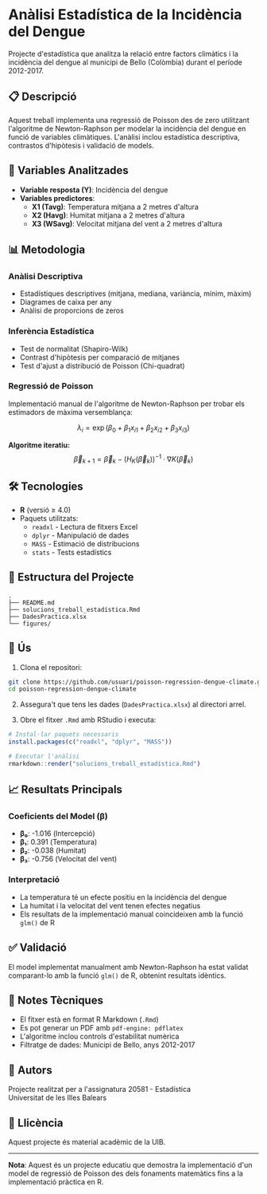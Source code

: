 # Anàlisi Estadística de la Incidència del Dengue

Projecte d'estadística que analitza la relació entre factors climàtics i la incidència del dengue al municipi de Bello (Colòmbia) durant el període 2012-2017.

## 📋 Descripció

Aquest treball implementa una regressió de Poisson des de zero utilitzant l'algoritme de Newton-Raphson per modelar la incidència del dengue en funció de variables climàtiques. L'anàlisi inclou estadística descriptiva, contrastos d'hipòtesis i validació de models.

## 🔬 Variables Analitzades

- **Variable resposta (Y)**: Incidència del dengue
- **Variables predictores**:
  - **X1 (Tavg)**: Temperatura mitjana a 2 metres d'altura
  - **X2 (Havg)**: Humitat mitjana a 2 metres d'altura
  - **X3 (WSavg)**: Velocitat mitjana del vent a 2 metres d'altura

## 📊 Metodologia

### Anàlisi Descriptiva
- Estadístiques descriptives (mitjana, mediana, variància, mínim, màxim)
- Diagrames de caixa per any
- Anàlisi de proporcions de zeros

### Inferència Estadística
- Test de normalitat (Shapiro-Wilk)
- Contrast d'hipòtesis per comparació de mitjanes
- Test d'ajust a distribució de Poisson (Chi-quadrat)

### Regressió de Poisson
Implementació manual de l'algoritme de Newton-Raphson per trobar els estimadors de màxima versemblança:

$$\lambda_i = \exp(\beta_0 + \beta_1 x_{i1} + \beta_2 x_{i2} + \beta_3 x_{i3})$$

**Algoritme iteratiu:**
$$\vec{\beta}_{k+1} = \vec{\beta}_k - (H_K(\vec{\beta}_k))^{-1} \cdot \nabla K(\vec{\beta}_k)$$

## 🛠️ Tecnologies

- **R** (versió ≥ 4.0)
- Paquets utilitzats:
  - `readxl` - Lectura de fitxers Excel
  - `dplyr` - Manipulació de dades
  - `MASS` - Estimació de distribucions
  - `stats` - Tests estadístics

## 📁 Estructura del Projecte

```
.
├── README.md
├── solucions_treball_estadística.Rmd
├── DadesPractica.xlsx
└── figures/
```

## 🚀 Ús

1. Clona el repositori:
```bash
git clone https://github.com/usuari/poisson-regression-dengue-climate.git
cd poisson-regression-dengue-climate
```

2. Assegura't que tens les dades (`DadesPractica.xlsx`) al directori arrel.

3. Obre el fitxer `.Rmd` amb RStudio i executa:
```r
# Instal·lar paquets necessaris
install.packages(c("readxl", "dplyr", "MASS"))

# Executar l'anàlisi
rmarkdown::render("solucions_treball_estadística.Rmd")
```

## 📈 Resultats Principals

### Coeficients del Model (β)
- **β₀**: -1.016 (Intercepció)
- **β₁**: 0.391 (Temperatura)
- **β₂**: -0.038 (Humitat)
- **β₃**: -0.756 (Velocitat del vent)

### Interpretació
- La temperatura té un efecte positiu en la incidència del dengue
- La humitat i la velocitat del vent tenen efectes negatius
- Els resultats de la implementació manual coincideixen amb la funció `glm()` de R

## ✅ Validació

El model implementat manualment amb Newton-Raphson ha estat validat comparant-lo amb la funció `glm()` de R, obtenint resultats idèntics.

## 📝 Notes Tècniques

- El fitxer està en format R Markdown (`.Rmd`)
- Es pot generar un PDF amb `pdf-engine: pdflatex`
- L'algoritme inclou controls d'estabilitat numèrica
- Filtratge de dades: Municipi de Bello, anys 2012-2017

## 👥 Autors

Projecte realitzat per a l'assignatura 20581 - Estadística  
Universitat de les Illes Balears

## 📄 Llicència

Aquest projecte és material acadèmic de la UIB.

---

**Nota**: Aquest és un projecte educatiu que demostra la implementació d'un model de regressió de Poisson des dels fonaments matemàtics fins a la implementació pràctica en R.
